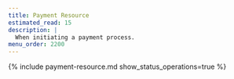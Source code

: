 ```yaml
---
title: Payment Resource
estimated_read: 15
description: |
  When initiating a payment process.
menu_order: 2200
---
```


{% include payment-resource.md show_status_operations=true %}
